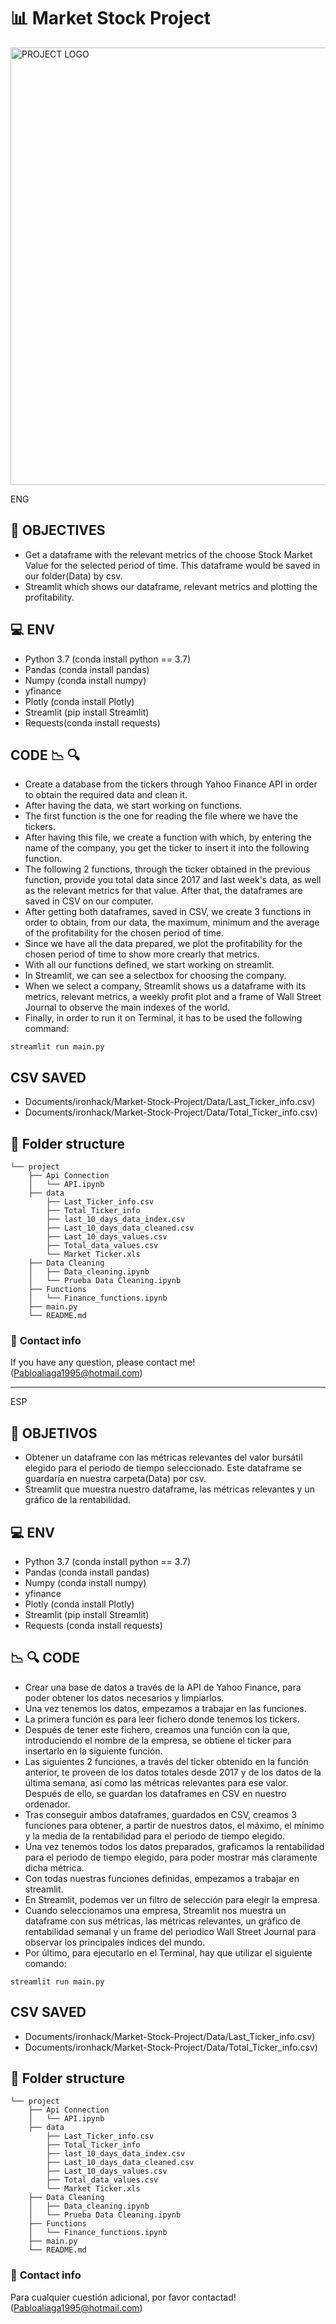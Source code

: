 # :bar_chart: **Market Stock Project**

<img src="https://smartgridspain.org/web/wp-content/uploads/2021/05/Bolsa_mercado_valores_istockphoto-943292690.jpg"  width = 700   alt="PROJECT LOGO"/>

ENG

## :running: **OBJECTIVES**
- Get a dataframe with the relevant metrics of the choose Stock Market Value for the selected period of time. This dataframe would be saved in our folder(Data) by csv.
- Streamlit which shows our dataframe, relevant metrics and plotting the profitability.

## :computer: **ENV**
- Python 3.7 (conda install python == 3.7)
- Pandas (conda install pandas)
- Numpy (conda install numpy)
- yfinance
- Plotly (conda install Plotly)
- Streamlit (pip install Streamlit)
- Requests(conda install requests)


## CODE :chart_with_downwards_trend: :mag:
- Create a database from the tickers through Yahoo Finance API in order to obtain the required data and clean it.
- After having the data, we start working on functions.
- The first function is the one for reading the file where we have the tickers.
- After having this file, we create a function with which, by entering the name of the company, you get the ticker to insert it into the following function.
- The following 2 functions, through the ticker obtained in the previous function, provide you total data since 2017 and last week's data, as well as the relevant metrics for that value. After that, the dataframes are saved in CSV on our computer.
- After getting both dataframes, saved in CSV, we create 3 functions in order to obtain, from our data, the maximum, minimum and the average of the profitability for the chosen period of time.
- Since we have all the data prepared, we plot the profitability for the chosen period of time to show more crearly that metrics.
- With all our functions defined, we start working on streamlit.
- In Streamlit, we can see a selectbox for choosing the company.
- When we select a company, Streamlit shows us a dataframe with its metrics, relevant metrics, a weekly profit plot and a frame of Wall Street Journal to observe the main indexes of the world.
- Finally, in order to run it on Terminal, it has to be used the following command:

```
streamlit run main.py
```

CSV SAVED
--------------------------------------
- Documents/ironhack/Market-Stock-Project/Data/Last_Ticker_info.csv)
- Documents/ironhack/Market-Stock-Project/Data/Total_Ticker_info.csv)


## :file_folder: **Folder structure**
```
└── project
    ├── Api Connection
    │   └── API.ipynb
    ├── data
        ├── Last_Ticker_info.csv
        ├── Total_Ticker_info
        ├── last_10_days_data_index.csv
        ├── Last_10_days_data_cleaned.csv
        ├── Last_10_days_values.csv
        ├── Total_data_values.csv
        └── Market Ticker.xls
    ├── Data Cleaning
    │   ├── Data_cleaning.ipynb
    │   └── Prueba Data Cleaning.ipynb
    ├── Functions
    │   └── Finance_functions.ipynb
    ├── main.py
    └── README.md
```

### :incoming_envelope: **Contact info**
If you have any question, please contact me! (Pabloaliaga1995@hotmail.com)


--------------------------------------------------------------------------------------------------------------------------------------------------------
ESP

## :running: **OBJETIVOS**

- Obtener un dataframe con las métricas relevantes del valor bursátil elegido para el periodo de tiempo seleccionado. Este dataframe se guardaría en nuestra carpeta(Data) por csv.
- Streamlit que muestra nuestro dataframe, las métricas relevantes y un gráfico de la rentabilidad.

## :computer: **ENV**
- Python 3.7 (conda install python == 3.7)
- Pandas (conda install pandas)
- Numpy (conda install numpy)
- yfinance
- Plotly (conda install Plotly)
- Streamlit (pip install Streamlit)
- Requests (conda install requests)


## :chart_with_downwards_trend: :mag: **CODE**
- Crear una base de datos a través de la API de Yahoo Finance, para poder obtener los datos necesarios y limpiarlos.
- Una vez tenemos los datos, empezamos a trabajar en las funciones.
- La primera función es para leer fichero donde tenemos los tickers.
- Después de tener este fichero, creamos una función con la que, introduciendo el nombre de la empresa, se obtiene el ticker para insertarlo en la siguiente función.
- Las siguientes 2 funciones, a través del ticker obtenido en la función anterior, te proveen de los datos totales desde 2017 y de los datos de la última semana, así como las métricas relevantes para ese valor. Después de ello, se guardan los dataframes en CSV en nuestro ordenador.
- Tras conseguir ambos dataframes, guardados en CSV, creamos 3 funciones para obtener, a partir de nuestros datos, el máximo, el mínimo y la media de la rentabilidad para el periodo de tiempo elegido.
- Una vez tenemos todos los datos preparados, graficamos la rentabilidad para el periodo de tiempo elegido, para poder mostrar más claramente dicha métrica.
- Con todas nuestras funciones definidas, empezamos a trabajar en streamlit.
- En Streamlit, podemos ver un filtro de selección para elegir la empresa.
- Cuando seleccionamos una empresa, Streamlit nos muestra un dataframe con sus métricas, las métricas relevantes, un gráfico de rentabilidad semanal y un frame del periodico Wall Street Journal para observar los principales índices del mundo.
- Por último, para ejecutarlo en el Terminal, hay que utilizar el siguiente comando:

```
streamlit run main.py
```

CSV SAVED
--------------------------------------
- Documents/ironhack/Market-Stock-Project/Data/Last_Ticker_info.csv)
- Documents/ironhack/Market-Stock-Project/Data/Total_Ticker_info.csv)


## :file_folder: **Folder structure**
```
└── project
    ├── Api Connection
    │   └── API.ipynb
    ├── data
        ├── Last_Ticker_info.csv
        ├── Total_Ticker_info
        ├── last_10_days_data_index.csv
        ├── Last_10_days_data_cleaned.csv
        ├── Last_10_days_values.csv
        ├── Total_data_values.csv
        └── Market Ticker.xls
    ├── Data Cleaning
    │   ├── Data_cleaning.ipynb
    │   └── Prueba Data Cleaning.ipynb
    ├── Functions
    │   └── Finance_functions.ipynb
    ├── main.py
    └── README.md
```

### :incoming_envelope: **Contact info**
Para cualquier cuestión adicional, por favor contactad! (Pabloaliaga1995@hotmail.com)
